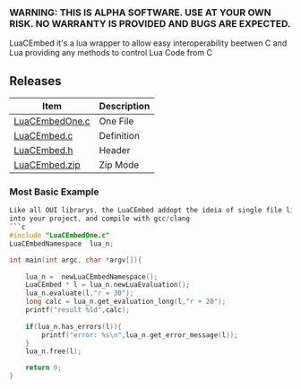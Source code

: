 ### WARNING: THIS IS ALPHA SOFTWARE. USE AT YOUR OWN RISK. NO WARRANTY IS PROVIDED AND BUGS ARE EXPECTED.



LuaCEmbed it's  a lua wrapper to allow easy interoperability beetwen C and Lua
providing any methods to control Lua Code from C

## Releases
| Item | Description |
|------|-------------|
|[LuaCEmbedOne.c](https://github.com/OUIsolutions/LuaCEmbed/releases/download/0.8.0/LuaCEmbedOne.c) |One File|
|[LuaCEmbed.c](https://github.com/OUIsolutions/LuaCEmbed/releases/download/0.8.0/LuaCEmbed.c)| Definition|
|[LuaCEmbed.h](https://github.com/OUIsolutions/LuaCEmbed/releases/download/0.8.0/LuaCEmbed.h)| Header|
|[LuaCEmbed.zip](https://github.com/OUIsolutions/LuaCEmbed/releases/download/0.8.0/LuaCEmbed.zip)| Zip Mode|



### Most Basic Example
```c
Like all OUI librarys, the LuaCEmbed addopt the ideia of single file lib, so you just need to copy the **LuaCEmbedOne.c** file
into your project, and compile with gcc/clang
```c
#include "LuaCEmbedOne.c"
LuaCEmbedNamespace  lua_n;

int main(int argc, char *argv[]){
    
    lua_n =  newLuaCEmbedNamespace();
    LuaCEmbed * l = lua_n.newLuaEvaluation();
    lua_n.evaluate(l,"r = 30");
    long calc = lua_n.get_evaluation_long(l,"r + 20");
    printf("result %ld",calc);
    
    if(lua_n.has_errors(l)){
        printf("error: %s\n",lua_n.get_error_message(l));
    }
    lua_n.free(l);

    return 0;
}
```

